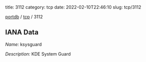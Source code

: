 title: 3112
category: tcp
date: 2022-02-10T22:46:10
slug: tcp/3112

[portdb](/) / [tcp](/category/tcp.html) / 3112


## IANA Data

_Name:_ ksysguard

_Description:_ KDE System Guard

